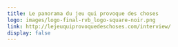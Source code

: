 ```yaml
---
title: Le panorama du jeu qui provoque des choses
logo: images/logo-final-rvb_logo-square-noir.png
link: http://lejeuquiprovoquedeschoses.com/interview/
display: false
---
```

